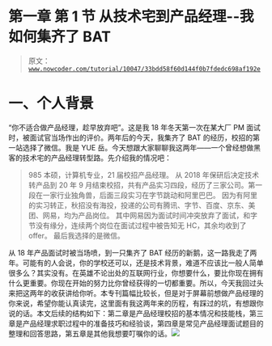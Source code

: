 # 第一章 第 1 节 从技术宅到产品经理--我如何集齐了 BAT

> 原文：[`www.nowcoder.com/tutorial/10047/33bdd58f60d144f0b7fdedc698af192e`](https://www.nowcoder.com/tutorial/10047/33bdd58f60d144f0b7fdedc698af192e)

# 一、个人背景

“你不适合做产品经理，趁早放弃吧”。这是我 18 年冬天第一次在某大厂 PM 面试时，被面试官当场作出的评价。两年后的今天，我集齐了 BAT 的经历，校招的第一站选择了微信。我是 YUE 岳。今天想跟大家聊聊我这两年——一个曾经想做黑客的技术宅的产品经理转型路。先介绍我的情况吧：

> 985 本硕，计算机专业，21 届校招产品经理。 从 2018 年保研后决定技术转产品到 20 年 9 月结束校招，共有产品实习四段，经历了三家公司。第一段在一家行业独角兽，后面三段实习在字节跳动和阿里巴巴。 因为有阿里的实习转正，秋招没有海投，投递的公司有腾讯、字节、百度、京东、美团、网易，均为产品岗位。 其中网易因为面试时间冲突放弃了面试，和字节没有缘分，连续两个岗位在面试过程中被告知无 HC，其余均收到了 offer。 最后我选择的是微信。

从 18 年产品面试时被当场喷，到一只集齐了 BAT 经历的新鹅，这一路我走了两年。可能有的人会说，你的学校还可以，还是技术背景，难道不应该比一般人简单很多么？其实没有。在英雄不论出处的互联网行业，你想要什么，要比你现在拥有什么更重要。你现在开始的努力比你曾经获得的一切都重要。所以，今天我回过头来把这两年的收获讲给你听。本专刊篇幅比较长，但是对于屏幕前想做产品经理的你来说，希望你能认真读完，这里面有我这两年来的历程，有踩过的坑，有想跟你说的话。本文后续的结构如下：第二章是产品经理校招的基本情况和技能栈，第三章是产品经理求职过程中的准备技巧和经验谈，第四章是常见产品经理面试题目的整理和回答思路，第五章是其他我想要叮嘱你的话。![](img/7dcfecb650a5f75721c22afc99ccbb75.png)